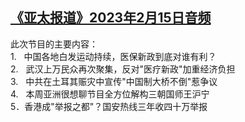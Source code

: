 <!--1676495816000-->
[《亚太报道》2023年2月15日音频](https://www.rfa.org/mandarin/yataibaodao/apr-audio/yp-02152023100057.html)
------

<p>此次节目的主要内容：<br/>1.   中国各地白发运动持续，医保新政到底对谁有利？<br/>2.   武汉上万民众再次聚集，反对"医疗新政"加重经济负担<br/>3.   中共在土耳其赈灾中宣传"中国制大桥不倒"惹争议<br/>4.   本周亚洲很想聊节目全方位解构三朝国师王沪宁<br/>5．香港成"举报之都"？国安热线三年收四十万举报</p>

